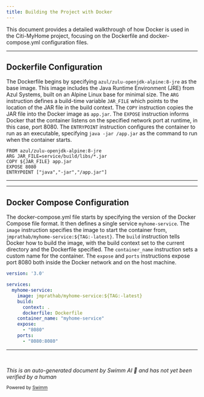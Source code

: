 ```yaml
---
title: Building the Project with Docker
---
```

This document provides a detailed walkthrough of how Docker is used in the Citi-MyHome project, focusing on the Dockerfile and docker-compose.yml configuration files.

<SwmSnippet path="/Dockerfile" line="1">

---

## Dockerfile Configuration

The Dockerfile begins by specifying `azul/zulu-openjdk-alpine:8-jre` as the base image. This image includes the Java Runtime Environment (JRE) from Azul Systems, built on an Alpine Linux base for minimal size. The `ARG` instruction defines a build-time variable `JAR_FILE` which points to the location of the JAR file in the build context. The `COPY` instruction copies the JAR file into the Docker image as `app.jar`. The `EXPOSE` instruction informs Docker that the container listens on the specified network port at runtime, in this case, port 8080. The `ENTRYPOINT` instruction configures the container to run as an executable, specifying `java -jar /app.jar` as the command to run when the container starts.

```
FROM azul/zulu-openjdk-alpine:8-jre
ARG JAR_FILE=service/build/libs/*.jar
COPY ${JAR_FILE} app.jar
EXPOSE 8080
ENTRYPOINT ["java","-jar","/app.jar"]
```

---

</SwmSnippet>

<SwmSnippet path="/docker-compose.yml" line="1">

---

## Docker Compose Configuration

The docker-compose.yml file starts by specifying the version of the Docker Compose file format. It then defines a single service `myhome-service`. The `image` instruction specifies the image to start the container from, `jmprathab/myhome-service:${TAG:-latest}`. The `build` instruction tells Docker how to build the image, with the build context set to the current directory and the Dockerfile specified. The `container_name` instruction sets a custom name for the container. The `expose` and `ports` instructions expose port 8080 both inside the Docker network and on the host machine.

```yaml
version: '3.0'

services:
  myhome-service:
    image: jmprathab/myhome-service:${TAG:-latest}
    build:
      context: .
      dockerfile: Dockerfile
    container_name: "myhome-service"
    expose:
      - "8080"
    ports:
      - "8080:8080"
```

---

</SwmSnippet>

&nbsp;

*This is an auto-generated document by Swimm AI 🌊 and has not yet been verified by a human*

<SwmMeta version="3.0.0" repo-id="Z2l0aHViJTNBJTNBQ2l0aS1NeUhvbWUlM0ElM0FnaWxhZG5hdm90" repo-name="Citi-MyHome" doc-type="general-build-tool"><sup>Powered by [Swimm](/)</sup></SwmMeta>
